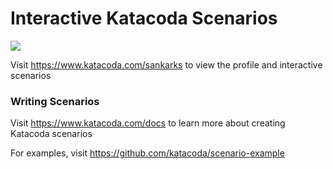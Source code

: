 # Interactive Katacoda Scenarios

[![](http://shields.katacoda.com/katacoda/sankarks/count.svg)](https://www.katacoda.com/sankarks "Get your profile on Katacoda.com")

Visit https://www.katacoda.com/sankarks to view the profile and interactive scenarios

### Writing Scenarios
Visit https://www.katacoda.com/docs to learn more about creating Katacoda scenarios

For examples, visit https://github.com/katacoda/scenario-example
